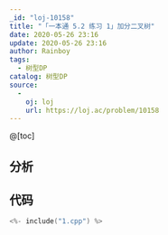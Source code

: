 ```yaml
---
_id: "loj-10158"
title: "「一本通 5.2 练习 1」加分二叉树"
date: 2020-05-26 23:16
update: 2020-05-26 23:16
author: Rainboy
tags:
  - 树型DP
catalog: 树型DP
source: 
  - 
    oj: loj
    url: https://loj.ac/problem/10158
---
```



@[toc]
## 分析



## 代码

```c
<%- include("1.cpp") %>
```
